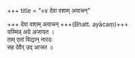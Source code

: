 +++
title = "०४ देवा वशाम् अयाचन्"

+++
देवा वशाम् अयाचन् +++(Bhatt. ayācaṃ)+++  
यस्मिन्न् अग्रे अजायत ।  
ताम् एतां विद्यान् नारदः  
सह देवैर् उद् आजत ॥